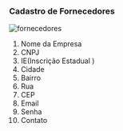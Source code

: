 ### Cadastro de Fornecedores
![fornecedores](https://github.com/jaozinhodagarapa/lojavirtual-api/assets/140513442/daf869b6-35a9-4869-877e-7be96879337f)
1. Nome da Empresa
2. CNPJ
3. IE(Inscrição Estadual )
4. Cidade
5. Bairro
6. Rua
7. CEP
8. Email
9. Senha
10. Contato
